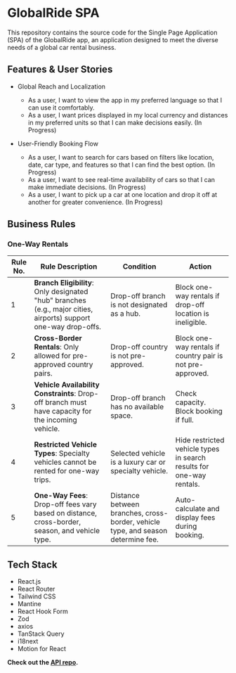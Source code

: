 # GlobalRide SPA

This repository contains the source code for the Single Page Application (SPA) of the GlobalRide app, an application designed to meet the diverse needs of a global car rental business.

## Features & User Stories

- Global Reach and Localization

  - As a user, I want to view the app in my preferred language so that I can use it comfortably.
  - As a user, I want prices displayed in my local currency and distances in my preferred units so that I can make decisions easily.
    (In Progress)

- User-Friendly Booking Flow
  - As a user, I want to search for cars based on filters like location, date, car type, and features so that I can find the best option.
    (In Progress)
  - As a user, I want to see real-time availability of cars so that I can make immediate decisions.
    (In Progress)
  - As a user, I want to pick up a car at one location and drop it off at another for greater convenience.
    (In Progress)

## Business Rules

### One-Way Rentals

| Rule No. | Rule Description                                                                                                 | Condition                                                                        | Action                                                               |
| -------- | ---------------------------------------------------------------------------------------------------------------- | -------------------------------------------------------------------------------- | -------------------------------------------------------------------- |
| 1        | **Branch Eligibility**: Only designated "hub" branches (e.g., major cities, airports) support one-way drop-offs. | Drop-off branch is not designated as a hub.                                      | Block one-way rentals if drop-off location is ineligible.            |
| 2        | **Cross-Border Rentals**: Only allowed for pre-approved country pairs.                                           | Drop-off country is not pre-approved.                                            | Block one-way rentals if country pair is not pre-approved.           |
| 3        | **Vehicle Availability Constraints**: Drop-off branch must have capacity for the incoming vehicle.               | Drop-off branch has no available space.                                          | Check capacity. Block booking if full.                               |
| 4        | **Restricted Vehicle Types**: Specialty vehicles cannot be rented for one-way trips.                             | Selected vehicle is a luxury car or specialty vehicle.                           | Hide restricted vehicle types in search results for one-way rentals. |
| 5        | **One-Way Fees**: Drop-off fees vary based on distance, cross-border, season, and vehicle type.                  | Distance between branches, cross-border, vehicle type, and season determine fee. | Auto-calculate and display fees during booking.                      |

## Tech Stack

- React.js
- React Router
- Tailwind CSS
- Mantine
- React Hook Form
- Zod
- axios
- TanStack Query
- i18next
- Motion for React

**Check out the [API repo](https://github.com/nagiashraf/globalride-backend).**
